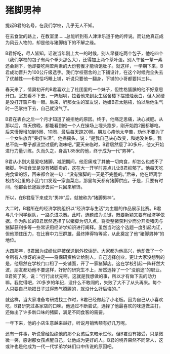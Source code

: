 # 猪脚男神

提起B君的名号，在我们学校，几乎无人不知。 

在去食堂的路上，在教室里……总能听到有人津津乐道于他的传说。而让他真正成为风云人物的，却是他与猪脚结下的不解之缘。 

B君好吃，尽人皆知。话说当年刚上大一的时候，别人早餐吃两个包子，他吃四个（我们学校的包子有两个拳头那么大），还得加上两个茶叶蛋。别人午餐一荤一素还会剩下，他却要吃两荤两素的大份套餐才能填饱肚子。就这样，一学期下来，B君成功晋升为100公斤级选手。我们学校宿舍的上下铺设计，在这个时候完全失去了优越性——B君恰巧睡上铺，听说只要他一翻身，下铺的小哥都要抖三抖。 

春天来了，情窦初开的B君喜欢上了社团里的一个妹子，但性格腼腆的他不好意思开口。室友看不下去，一阵起哄，拉着他来到女生宿舍楼下摆蜡烛表白，但人家硬是没打开窗户看一眼。后来，听那女生的室友说，她嫌B君太魁梧，怕以后他生气时一巴掌拍下去，自己就没气了。 

B君在表白之后一个月才知道了被拒绝的原因。终于，他痛定思痛，决心减肥。从那以后，每天傍晚，都能看到他一个人在操场上埋头跑步，刚开始跑2圈都够呛。后来慢慢增加到5圈、10圈，最后每天跑20圈。朋友心疼他太辛苦，劝他不要为了一个女生放弃“美好生活”。他摇摇头，说：“是我自己决心改变，和她没关系。我总不能一辈子都没尝过瘦的滋味吧。”夏天来临时，B君居然瘦了30多斤，他又开始进行力量训练。久而久之，身高1.85米的他，终于成为一代“男神”。 

B君从小到大最爱吃猪脚，减肥期间，他忍痛戒了其他一切肉食，却怎么也戒不了猪脚。学校食堂是没有猪脚卖的，这在大一开学时差点儿让B君抑郁了。他每天吃完食堂的饭，回来都会说一句：“没有猪脚的一天是不完整的。”后来，他在距离学校约3公里的小区门口发现一家卤菜店，那里每天都有猪脚供应。于是，只要有时间，他都会长途跋涉去买一只回来解馋。 

所以，在B君瘦下来成为“男神”后，就被称为“猪脚男神”。 

大二时，B君所在的经济学院组织以“经济学与生活”为主题的作品展示比赛。B君与几个同学组队，一路杀进决赛。此时，选题成为关键，既要新颖又要有经济学依据。作为队长的B君居然选择了以猪脚为切入点，将卖整猪获利少而分开卖猪肉与猪脚获利多等一些常识用经济学知识进行阐释。虽然当时这个选题一度引起内讧，但他顶住压力，在比赛中力压群雄，最终捧得特等奖，从此奠定了他“猪脚男神”的地位。 

大四那年，B君因为成绩优异被保送到外校读研。大家都为他高兴，他却做了一个令所有人惊讶的决定——将保研资格让给别人，自己选择创业。更让大家没想到的是，他居然在学校门口租了一处铺面，开了一家猪脚店。这在学校引起一阵轩然大波，朋友都劝他不要这样，好好的研究生不上，居然选择了一个“没前途”的职业。B君笑了笑，说：“行行出状元啊，这就是我想做的事，所以才有做下去的动力嘛。我觉得吧，20多岁的年纪，没什么不敢闯的，失败了大不了从头再来。每个人只要自己能把日子过得热气腾腾的，就没什么好后悔的。” 

就这样，当大家准备考研或找工作时，B君已经做起了小老板。因为自己从小喜欢吃，B君研究过各家店的口味。他通过不断尝试，选择了他最喜欢的味道做主打，还做出了许多新口味的猪脚，满足不同食客的需要。 

一年下来，他的小店生意越来越好，听说月销售额有好几万呢。 

还有一件事，听说曾经拒绝他的那个女孩后来暗示过他，但B君没有接受，只是微微一笑，感谢那女孩点醒自己，让他成为更好的人。B君的境界果然不同常人，这或许也是他成为一代一代学弟学妹们口中传说的原因吧。